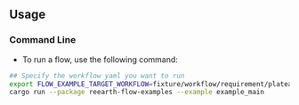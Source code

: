 ## Usage
### Command Line
* To run a flow, use the following command:
``` sh
## Specify the workflow yaml you want to run
export FLOW_EXAMPLE_TARGET_WORKFLOW=fixture/workflow/requirement/plateau4/a009-6/workflow.yml
cargo run --package reearth-flow-examples --example example_main
```
